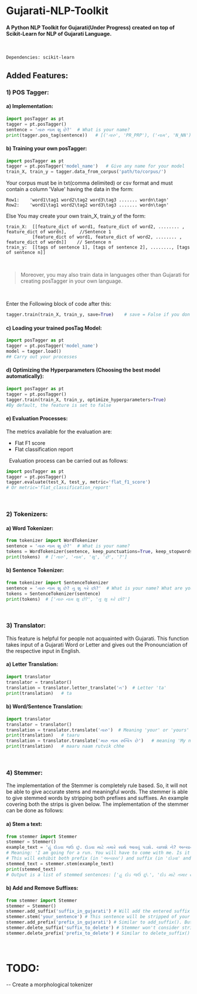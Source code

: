 
# Gujarati-NLP-Toolkit
#### A Python NLP Toolkit for Gujarati(Under Progress) created on top of Scikit-Learn for NLP of Gujarati Language.

&nbsp;
```
Dependencies: scikit-learn
```

## Added Features:

### 1) POS Tagger:

#### a) Implementation:
```python
import posTagger as pt
tagger = pt.posTagger()
sentence = 'તારુ નામ શુ છે?'  # What is your name?
print(tagger.pos_tag(sentence))   # [('તારુ', 'PR_PRP'), ('નામ', 'N_NN'), ('શુ', 'N_NN'), ('છે', 'V_VAUX'), ('?', 'RD_PUNC')]
```

#### b) Training your own posTagger:
```python
import posTagger as pt
tagger = pt.posTagger('model_name')   # Give any name for your model
train_X, train_y = tagger.data_from_corpus('path/to/corpus/')
```
	
Your corpus must be in txt(comma delimited) or csv format and must contain a column 'Value' having the data in the form:
```
Row1:    'word1\tag1 word2\tag2 word3\tag3 ....... wordn\tagn'
Row2:    'word1\tag1 word2\tag2 word3\tag3 ....... wordn\tagn'
```

Else You may create your own train_X, train_y of the form:
```
train_X:  [[feature_dict of word1, feature_dict of word2, ........ , feature_dict of wordn],     //Sentence 1
	      [feature_dict of word1, feature_dict of word2, ........ , feature_dict of wordn]]	   // Sentence n
train_y:  [[tags of sentence 1], [tags of sentence 2], ........, [tags of sentence n]]
```
&nbsp;

>Moreover, you may also train data in languages other than Gujarati for creating posTagger in your own language.

&nbsp;

Enter the Following block of code after this:

```python
tagger.train(train_X, train_y, save=True)    # save = False if you don't want to save the model	
```
	
#### c)  Loading your trained posTag Model:
```python
import posTagger as pt
tagger = pt.posTagger('model_name')
model = tagger.load()
## Carry out your processes
```

#### d) Optimizing the Hyperparameters (Choosing the best model automatically):
```python
import posTagger as pt
tagger = pt.posTagger()
tagger.train(train_X, train_y, optimize_hyperparameters=True)
#By default, the feature is set to false
```


#### e) Evaluation Processes:
The metrics available for the evaluation are:
* Flat F1 score
* Flat classification report

&nbsp;
Evaluation process can be carried out as follows:
```python
import posTagger as pt
tagger = pt.posTagger()
tagger.evaluate(test_X, test_y, metric='flat_f1_score')
# Or metric='flat_classification_report'
```

&nbsp;
&nbsp;
### 2) Tokenizers:

#### a)  Word Tokenizer:

```python
from tokenizer import WordTokenizer
sentence = 'તારુ નામ શુ છે?'  # What is your name?
tokens = WordTokenizer(sentence, keep_punctuations=True, keep_stopwords=True)   # Set False to remove Punctuations and Stopwords respectively
print(tokens)  # ['તારુ', 'નામ', 'શુ', 'છે', '?']
```

#### b)  Sentence Tokenizer:
	
```python
from tokenizer import SentenceTokenizer
sentence = 'તારુ નામ શુ છે? તુ શુ કરે છો?'  # What is your name? What are you doing?
tokens = SentenceTokenizer(sentence)
print(tokens)  # ['તારુ નામ શુ છે?', 'તુ શુ કરે છો?']
```
&nbsp;
&nbsp;
### 3) Translator: 
This feature is helpful for people not acquainted with Gujarati. This function takes input of a Gujarati Word or Letter and gives out the Pronounciation of the respective input in English.

#### a) Letter Translation:
```python
import translator
translator = translator()
translation = translator.letter_translate('ત')  # Letter 'ta'
print(translation)   # ta
```

#### b) Word/Sentence Translation:
```python
import translator
translator = translator()
translation = translator.translate('તારુ')  # Meaning 'your' or 'yours'
print(translation)   # taaru
translation = translator.translate('મારુ નામ રુત્વિક છે')	# meaning 'My name is Rutvik'
print(translation)   # maaru naam rutvik chhe
```
&nbsp;
&nbsp;
### 4) Stemmer:
The implementation of the Stemmer is completely rule based. So, it will not be able to give accurate stems and meaningful words. The stemmer is able to give stemmed words by stripping both prefixes and suffixes. An example covering both the strips is given below. The implementation of the stemmer can be done as follows:

#### a) Stem a text:
```python
from stemmer import Stemmer
stemmer = Stemmer()
example_text = 'હું દોડ​વા જઉં છું. દોડ​વા માટે તમારે સાથે આવ​વું પ‌ડશે. ચાલશે ને? અન્યાય ના કરતા.'
# Meaning: 'I am going for a run. You will have to come with me. Is it ok? Don't be unfair.'
# This will exhibit both prefix (in 'અન્યાય') and suffix (in 'દોડ​વા' and other words) stripping.
stemmed_text = stemmer.stem(example_text)
print(stemmed_text)
# Output is a list of stemmed sentences: ['હુ દોડ જઉં છું.', 'દોડ માટે તમાર સાથ ચાલ પડશ.', 'ચાલશ ને', 'ન્યાય ના કર.']
```

#### b) Add and Remove Suffixes:
```python
from stemmer import Stemmer
stemmer = Stemmer()
stemmer.add_suffix('suffix_in_gujarati') # Will add the entered suffix to the stripping list. Will strip the suffix after this
stemmer.stem('your_sentence') # This sentence will be stripped of your added suffix also.
stemmer.add_prefix('prefix_in_gujarati') # Similar to add_suffix(). But it will work for prefix.
stemmer.delete_suffix('suffix_to_delete') # Stemmer won't consider stripping the suffix anymore for the session.
stemmer.delete_prefix('prefix_to_delete') # Similar to delete_suffix() but for prefix.
```

&nbsp;
&nbsp;

# TODO:
-- Create a morphological tokenizer